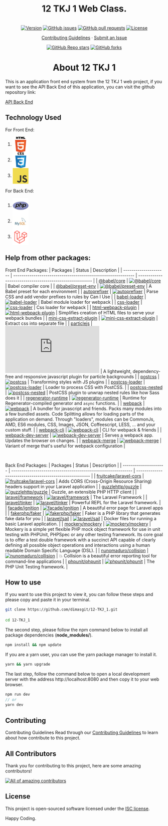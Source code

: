 <h1 align="center">12 TKJ 1 Web Class.</h1>

<p align="center">
<br>
    <a href="https://img.shields.io/github/package-json/v/infinitedim/12-TKJ_1"><img src="https://img.shields.io/github/package-json/v/infinitedim/12-TKJ_1" alt="Version"></a>
    <a href="https://github.com/infinitedim/12-TKJ_1/issues"><img src="https://img.shields.io/github/issues/infinitedim/12-TKJ_1" alt="GitHub issues"></a>
    <a href="https://github.com/infinitedim/12-TKJ_1/pulls"><img alt="GitHub pull requests" src="https://img.shields.io/github/issues-pr/infinitedim/12-TKJ_1"></a>
    <a href="https://github.com/infinitedim/12-TKJ_1/blob/main/LICENSE"><img src="https://img.shields.io/github/license/infinitedim/12-TKJ_1" alt="License"></a>
</p>

<p align="center">
  <a href="https://github.com/infinitedim/12-TKJ_1/blob/main/CONTRIBUTING.md">Contributing Guidelines</a>
  ·
  <a href="https://github.com/infinitedim/12-TKJ_1/issues/new">Submit an Issue</a>
  <br>

 <p align="center">
  <a href="https://github.com/infinitedim/12-TKJ_1/"><img alt="GitHub Repo stars" src="https://img.shields.io/github/stars/infinitedim/12-TKJ_1?style=social"></a>
  <a href="https://github.com/infinitedim/12-TKJ_1/"><img alt="GitHub forks" src="https://img.shields.io/github/forks/infinitedim/12-TKJ_1?style=social"></a>
</p>
</p>

<h1 align="center">About 12 TKJ 1</h1>
This is an application front end system from the 12 TKJ 1 web project, if you want to see the API Back End of this application, you can visit the github repository link:

[API Back End](https://github.com/novalramdhani/restapi-project)

## Technology Used

For Front End:

1. <img align="center" title="HTML" alt="HTML" width="50px" src="https://raw.githubusercontent.com/github/explore/56a826d05cf762b2b50ecbe7d492a839b04f3fbf/topics/html/html.png" />        
2. <img align="center" title="CSS" alt="CSS" width="50px" src="https://raw.githubusercontent.com/github/explore/56a826d05cf762b2b50ecbe7d492a839b04f3fbf/topics/css/css.png" />              
3. <img align="center" title="Javascript" alt="Javascript" width="50px" src="https://raw.githubusercontent.com/github/explore/56a826d05cf762b2b50ecbe7d492a839b04f3fbf/topics/javascript/javascript.png" />          

For Back End:

1. <img align="center" title="PHP" alt="PHP" width="50px" src="https://raw.githubusercontent.com/github/explore/56a826d05cf762b2b50ecbe7d492a839b04f3fbf/topics/php/php.png" />        
2. <img align="center" title="MYSQL" alt="MYSQL" width="50px" src="https://raw.githubusercontent.com/github/explore/56a826d05cf762b2b50ecbe7d492a839b04f3fbf/topics/mysql/mysql.png" />              
3. <img align="center" title="Laravel" alt="Laravel" width="50px" src="https://raw.githubusercontent.com/github/explore/56a826d05cf762b2b50ecbe7d492a839b04f3fbf/topics/laravel/laravel.png" />          


## Help from other packages:

Front End Packages: 
| Packages               | Status                                                       | Description                                             |
| --------------------- | ------------------------------------------------------------ | ------------------------------------------------------- |
| [@babel/core]          | [![@babel/core]][@babel/core]                                | Babel compiler core                         |
| [@babel/preset-env]                | [![@babel/preset-env]][@babel/preset-env]        | A Babel preset for each environment                        |
| [autoprefixer]             | [![autoprefixer]][autoprefixer]                         | Parse CSS and add vendor prefixes to rules by Can I Use                                   |
| [babel-loader]          | [![babel-loader]][babel-loader]                            | Babel module loader for webpack |
| [css-loader]          | [![css-loader]][css-loader]                                           | Css loader for webpack                        |
| [html-webpack-plugin] | [![html-webpack-plugin]][html-webpack-plugin] | Simplifies creation of HTML files to serve your webpack bundles              |
| [mini-css-extract-plugin]              | [![mini-css-extract-plugin]][mini-css-extract-plugin]                           | Extract css into separate file                                        |
| [particlejs]        | [![particlejs]][particlejs]               | A lightweight, dependency-free and responsive javascript plugin for particle backgrounds |
| [postcss]        | [![postcss]][postcss]               | Transforming styles with JS plugins |
| [postcss-loader]        | [![postcss-loader]][postcss-loader]               | Loader to process CSS with PostCSS. |
| [postcss-nested]        | [![postcss-nested]][postcss-nested]               | PostCSS plugin to unwrap nested rules like how Sass does it |
| [regenerator-runtime]        | [![regenerator-runtime]][regenerator-runtime]               | Runtime for Regenerator-compiled generator and `async` functions. |
| [webpack]        | [![webpack]][webpack]               | A bundler for javascript and friends. Packs many modules into a few bundled assets. Code Splitting allows for loading parts of the application on demand. Through "loaders", modules can be CommonJs, AMD, ES6 modules, CSS, Images, JSON, Coffeescript, LESS, ... and your custom stuff. |
| [webpack-cli]        | [![webpack-cli]][webpack-cli]               | CLI for webpack & friends |
| [webpack-dev-server]        | [![webpack-dev-server]][webpack-dev-server]               | Serves a webpack app. Updates the browser on changes. |
| [webpack-merge]        | [![webpack-merge]][webpack-merge]               | Variant of merge that's useful for webpack configuration |

[@babel/core]: https://www.npmjs.com/package/@babel/core 
[@babel/preset-env]: https://www.npmjs.com/package/@babel/preset-env 
[autoprefixer]: https://github.com/postcss/autoprefixer
[babel-loader]: https://www.npmjs.com/package/babel-loader 
[css-loader]: https://www.npmjs.com/package/css-loader 
[html-webpack-plugin]: https://github.com/jantimon/html-webpack-plugin
[mini-css-extract-plugin]: https://www.npmjs.com/package/mini-css-extract-plugin
[particlejs]: https://marcbruederlin.github.io/particles.js
[postcss]: https://github.com/postcss/postcss
[postcss-loader]: https://www.npmjs.com/package/postcss-loader 
[postcss-nested]: https://www.npmjs.com/package/postcss-nested 
[regenerator-runtime]: https://www.npmjs.com/package/regenerator-runtime
[webpack]: https://github.com/webpack/webpack
[webpack-cli]: https://www.npmjs.com/package/webpack-cli 
[webpack-dev-server]: https://www.npmjs.com/package/webpack-dev-server 
[webpack-merge]: https://www.npmjs.com/package/webpack-merge 

<br>

Back End Packages:
| Packages               | Status                                                       | Description                                             |
| --------------------- | ------------------------------------------------------------ | ------------------------------------------------------- |
| [fruitcake/laravel-cors]          | [![fruitcake/laravel-cors]][fruitcake/laravel-cors]                   | Adds CORS (Cross-Origin Resource Sharing) headers support in your Laravel application                        |
| [guzzlehttp/guzzle]          | [![guzzlehttp/guzzle]][guzzlehttp/guzzle]                   | Guzzle, an extensible PHP HTTP client                        |
| [laravel/framework]          | [![laravel/framework]][laravel/framework]                   | The Laravel Framework                         |
| [laravel/tinker]          | [![laravel/tinker]][laravel/tinker]                   | Powerful REPL for the Laravel framework.                         |
| [facade/ignition]          | [![facade/ignition]][facade/ignition]                   | A beautiful error page for Laravel apps                        |
| [fakerphp/faker]          | [![fakerphp/faker]][fakerphp/faker]                   | Faker is a PHP library that generates fake data for you                        |
| [laravel/sail]          | [![laravel/sail]][laravel/sail]                   | Docker files for running a basic Laravel application.                         |
| [mockery/mockery]          | [![mockery/mockery]][mockery/mockery]                   | Mockery is a simple yet flexible PHP mock object framework for use in unit testing with PHPUnit, PHPSpec or any other testing framework. Its core goal is to offer a test double framework with a succinct API capable of clearly defining all possible object operations and interactions using a human readable Domain Specific Language (DSL).                         |
| [nunomaduro/collision]          | [![nunomaduro/collision]][nunomaduro/collision]                   | 💥 Collision is a beautiful error reporting tool for command-line applications                         |
| [phpunit/phpunit]          | [![phpunit/phpunit]][phpunit/phpunit]                   | The PHP Unit Testing framework.                         |

[fruitcake/laravel-cors]: https://github.com/fruitcake/laravel-cors 
[guzzlehttp/guzzle]: https://github.com/guzzle/guzzle
[laravel/framework]: https://github.com/laravel/framework 
[laravel/tinker]: https://github.com/laravel/tinker 
[facade/ignition]: https://github.com/facade/ignition 
[fakerphp/faker]: https://packagist.org/packages/fakerphp/faker
[laravel/sail]: https://github.com/laravel/sail 
[mockery/mockery]: https://github.com/mockery/mockery 
[nunomaduro/collision]: https://github.com/nunomaduro/collision 
[phpunit/phpunit]: https://github.com/sebastianbergmann/phpunit

## How to use
If you want to use this project to view it, you can follow these steps and please copy and paste it in your terminal.

```bash
git clone https://github.com/dimasgit/12-TKJ_1.git

cd 12-TKJ_1 
```

The second step, please follow the npm command below to install all package dependencies (**node_modules/**).
```bash
npm install && npm update
```
If you are a yarn user, you can use the yarn package manager to install it.
```bash
yarn && yarn upgrade
```
The last step, follow the command below to open a local development server with the address http://localhost:8080 and then copy it to your web browser.
```js
npm run dev
// or
yarn dev
```

## Contributing
Contributing Guidelines
Read through our   <a href="https://github.com/infinitedim/12-TKJ_1/blob/main/CONTRIBUTING.md">Contributing Guidelines</a> to learn about how contribute to this project.

## All Contributors
Thank you for contributing to this project, here are some amazing contributors!

<a href="https://github.com/infinitedim/12-TKJ_1/graphs/contributors"><img src="https://contrib.rocks/image?repo=infinitedim/12-TKJ_1" alt="All of amazing contributors"></a>

## License
This project  is open-sourced software licensed under the [ISC license](https://opensource.org/licenses/ISC).

Happy Coding.
